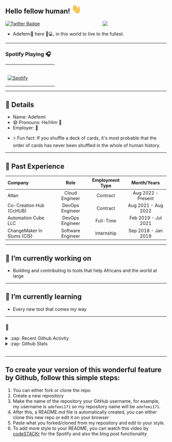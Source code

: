 <!-- <img src="https://raw.githubusercontent.com/adefemi171/adefemi171/master/DevOpsTalk.png" alt=""> -->

<h2> Hello fellow human! <img src="https://raw.githubusercontent.com/ABSphreak/ABSphreak/master/gifs/Hi.gif" width="30px"></h2>

<img align='right' src="https://raw.githubusercontent.com/adefemi171/adefemi171/master/femiOctocat.png" width='200"'>

[![Twitter Badge](https://img.shields.io/badge/-@daycrawller-1ca0f1?style=flat-square&labelColor=1ca0f1&logo=twitter&logoColor=white&link=https://twitter.com/tha_infra_guy)](https://twitter.com/tha_infra_guyr)

- Adefemi🌟 here 👋💻, in this world to live to the fullest.

---

### Spotify Playing 🎧
<table width="100%"> 
  <tr>
  <td width="50%">

&nbsp; <br> [![Spotify](https://adefemi-spotify-now-playing.vercel.app/now-playing?background_color=0d1117&border_color=ffffff)](https://open.spotify.com/user/wl554eioay5mq3oqqs01jxd5c)

</table>
    
---

## 💬 Details
- Name: Adefemi
- 😄 Pronouns: He/Him :man:
- Employer: 👀
<!-- - Presentations -->

- ⚡ Fun fact: If you shuffle a deck of cards, it's most probable that the order of cards has never been shuffled in the whole of human history.

---

## 🔭 Past Experience
| Company                         | Role             | Employment Type     | Month/Years          |
| :---                            | :----:           | :---:               | :---:                |  
| Atlan                           | Cloud Engineer   | Contract            | Aug 2022 - Present   |
| Co-Creation Hub (CcHUB)         | DevOps Engineer  | Contract            | Aug 2021 - Aug 2022  |
| Automation Cube LLC             | DevOps Engineer  | Full-Time           | Feb 2019 - Jul 2021  |
| ChangeMaker In Slums (CIS)      | Software Engineer| Internship          | Sep 2018 - Jan 2019  |

---

## 🔭 I’m currently working on
- Building and contributing to tools that help Africans and the world at large

---

## 🌱 I’m currently learning
- Every new tool that comes my way
---

### 📕 


<details>
  <summary>:zap: Recent Github Activity</summary>
  
<!--START_SECTION:activity-->
1. ❗️ Opened issue [#11144](https://github.com/hashicorp/terraform-provider-google/issues/11144) in [hashicorp/terraform-provider-google](https://github.com/hashicorp/terraform-provider-google)
2. 🎉 Merged PR [#1](https://github.com/adefemi171/lazer-maze/pull/1) in [adefemi171/lazer-maze](https://github.com/adefemi171/lazer-maze)
3. 💪 Opened PR [#1](https://github.com/adefemi171/lazer-maze/pull/1) in [adefemi171/lazer-maze](https://github.com/adefemi171/lazer-maze)
4. 🎉 Merged PR [#1](https://github.com/adefemi171/inventory-app/pull/1) in [adefemi171/inventory-app](https://github.com/adefemi171/inventory-app)
5. 💪 Opened PR [#3](https://github.com/adefemi171/terraform-ec2/pull/3) in [adefemi171/terraform-ec2](https://github.com/adefemi171/terraform-ec2)
<!--END_SECTION:activity-->

</details>

<details>
  <summary>:zap: Github Stats</summary>

  <img align="left" alt="Adefemi's Github Stats" src="https://github-readme-stats.vercel.app/api?username=adefemi171&show_icons=true&hide_border=true&theme=dark" />

</details>


<!-- ![Adefemi's github stats](https://github-readme-stats.vercel.app/api?username=adefemi171&hide=["issues"]&show_icons=true) -->

<!-- ![visitors](https://visitor-badge.glitch.me/badge?page_id=adefemi171.adefemi171) -->
<br />

---

## To create your version of this wonderful feature by Github, follow this simple steps:

1. You can either fork or clone the repo
2. Create a new repository
3. Make the name of the repository your GitHub username, for example, my username is `adefemi171` so my repository name will be `adefemi171`.
4. After this, a README.md file is automatically created, you can either clone this new repo or edit it on your browser
5. Paste what you forked/cloned from my repository and edit to your style.
5. To add more style to your README, you can watch this video by [codeSTACKr](https://www.youtube.com/watch?v=n6d4KHSKqGk) for the Spotify and also the blog post functionality

